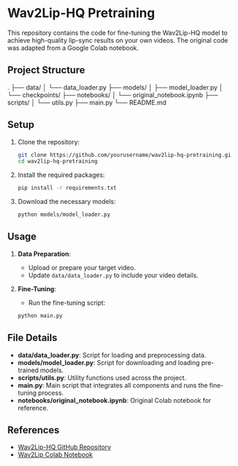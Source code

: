 # Wav2Lip-HQ Pretraining

This repository contains the code for fine-tuning the Wav2Lip-HQ model to achieve high-quality lip-sync results on your own videos. The original code was adapted from a Google Colab notebook.

## Project Structure

.
├── data/
│ └── data_loader.py
├── models/
│ ├── model_loader.py
│ └── checkpoints/
├── notebooks/
│ └── original_notebook.ipynb
├── scripts/
│ └── utils.py
├── main.py
└── README.md

## Setup

1. Clone the repository:
    ```sh
    git clone https://github.com/yourusername/wav2lip-hq-pretraining.git
    cd wav2lip-hq-pretraining
    ```

2. Install the required packages:
    ```sh
    pip install -r requirements.txt
    ```

3. Download the necessary models:
    ```sh
    python models/model_loader.py
    ```

## Usage

1. **Data Preparation**:
    - Upload or prepare your target video.
    - Update `data/data_loader.py` to include your video details.

2. **Fine-Tuning**:
    - Run the fine-tuning script:
    ```sh
    python main.py
    ```

## File Details

- **data/data_loader.py**: Script for loading and preprocessing data.
- **models/model_loader.py**: Script for downloading and loading pre-trained models.
- **scripts/utils.py**: Utility functions used across the project.
- **main.py**: Main script that integrates all components and runs the fine-tuning process.
- **notebooks/original_notebook.ipynb**: Original Colab notebook for reference.

## References

- [Wav2Lip-HQ GitHub Repository](https://github.com/Markfryazino/wav2lip-hq)
- [Wav2Lip Colab Notebook](https://colab.research.google.com/drive/1bwgV-31JLNFTKCVDnJtTbP4brOUV1xaL?usp=sharing)
